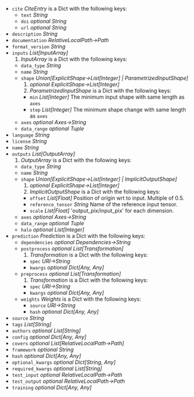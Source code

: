 
* <a id="cite"></a>`cite` _CiteEntry_   is a Dict with the following keys:
  * <a id="cite:text"></a>`text` _String_ 
  * <a id="cite:doi"></a>`doi` _optional String_ 
  * <a id="cite:url"></a>`url` _optional String_ 
* <a id="description"></a>`description` _String_ 
* <a id="documentation"></a>`documentation` _RelativeLocalPath→Path_ 
* <a id="format_version"></a>`format_version` _String_ 
* <a id="inputs"></a>`inputs` _List\[InputArray\]_ 
  1. _InputArray_   is a Dict with the following keys:
  * <a id="inputs:data_type"></a>`data_type` _String_ 
  * <a id="inputs:name"></a>`name` _String_ 
  * <a id="inputs:shape"></a>`shape` _Union\[ExplicitShape→List\[Integer\] | ParametrizedInputShape\]_ 
    1. _optional ExplicitShape→List\[Integer\]_ 
    1. _ParametrizedInputShape_   is a Dict with the following keys:
    * <a id="inputs:shape:min"></a>`min` _List\[Integer\]_ The minimum input shape with same length as `axes`
    * <a id="inputs:shape:step"></a>`step` _List\[Integer\]_ The minimum shape change with same length as `axes`
  * <a id="inputs:axes"></a>`axes` _optional Axes→String_ 
  * <a id="inputs:data_range"></a>`data_range` _optional Tuple_ 
* <a id="language"></a>`language` _String_ 
* <a id="license"></a>`license` _String_ 
* <a id="name"></a>`name` _String_ 
* <a id="outputs"></a>`outputs` _List\[OutputArray\]_ 
  1. _OutputArray_   is a Dict with the following keys:
  * <a id="outputs:data_type"></a>`data_type` _String_ 
  * <a id="outputs:name"></a>`name` _String_ 
  * <a id="outputs:shape"></a>`shape` _Union\[ExplicitShape→List\[Integer\] | ImplicitOutputShape\]_ 
    1. _optional ExplicitShape→List\[Integer\]_ 
    1. _ImplicitOutputShape_   is a Dict with the following keys:
    * <a id="outputs:shape:offset"></a>`offset` _List\[Float\]_ Position of origin wrt to input. Multiple of 0.5.
    * <a id="outputs:shape:reference_tensor"></a>`reference_tensor` _String_ Name of the reference input tensor.
    * <a id="outputs:shape:scale"></a>`scale` _List\[Float\]_ 'output_pix/input_pix' for each dimension.
  * <a id="outputs:axes"></a>`axes` _optional Axes→String_ 
  * <a id="outputs:data_range"></a>`data_range` _optional Tuple_ 
  * <a id="outputs:halo"></a>`halo` _optional List\[Integer\]_ 
* <a id="prediction"></a>`prediction` _Prediction_   is a Dict with the following keys:
  * <a id="prediction:dependencies"></a>`dependencies` _optional Dependencies→String_ 
  * <a id="prediction:postprocess"></a>`postprocess` _optional List\[Transformation\]_ 
    1. _Transformation_   is a Dict with the following keys:
    * <a id="prediction:postprocess:spec"></a>`spec` _URI→String_ 
    * <a id="prediction:postprocess:kwargs"></a>`kwargs` _optional Dict\[Any, Any\]_ 
  * <a id="prediction:preprocess"></a>`preprocess` _optional List\[Transformation\]_ 
    1. _Transformation_   is a Dict with the following keys:
    * <a id="prediction:preprocess:spec"></a>`spec` _URI→String_ 
    * <a id="prediction:preprocess:kwargs"></a>`kwargs` _optional Dict\[Any, Any\]_ 
  * <a id="prediction:weights"></a>`weights` _Weights_   is a Dict with the following keys:
    * <a id="prediction:weights:source"></a>`source` _URI→String_ 
    * <a id="prediction:weights:hash"></a>`hash` _optional Dict\[Any, Any\]_ 
* <a id="source"></a>`source` _String_ 
* <a id="tags"></a>`tags` _List\[String\]_ 
* <a id="authors"></a>`authors` _optional List\[String\]_ 
* <a id="config"></a>`config` _optional Dict\[Any, Any\]_ 
* <a id="covers"></a>`covers` _optional List\[RelativeLocalPath→Path\]_ 
* <a id="framework"></a>`framework` _optional String_ 
* <a id="hash"></a>`hash` _optional Dict\[Any, Any\]_ 
* <a id="optional_kwargs"></a>`optional_kwargs` _optional Dict\[String, Any\]_ 
* <a id="required_kwargs"></a>`required_kwargs` _optional List\[String\]_ 
* <a id="test_input"></a>`test_input` _optional RelativeLocalPath→Path_ 
* <a id="test_output"></a>`test_output` _optional RelativeLocalPath→Path_ 
* <a id="training"></a>`training` _optional Dict\[Any, Any\]_ 
